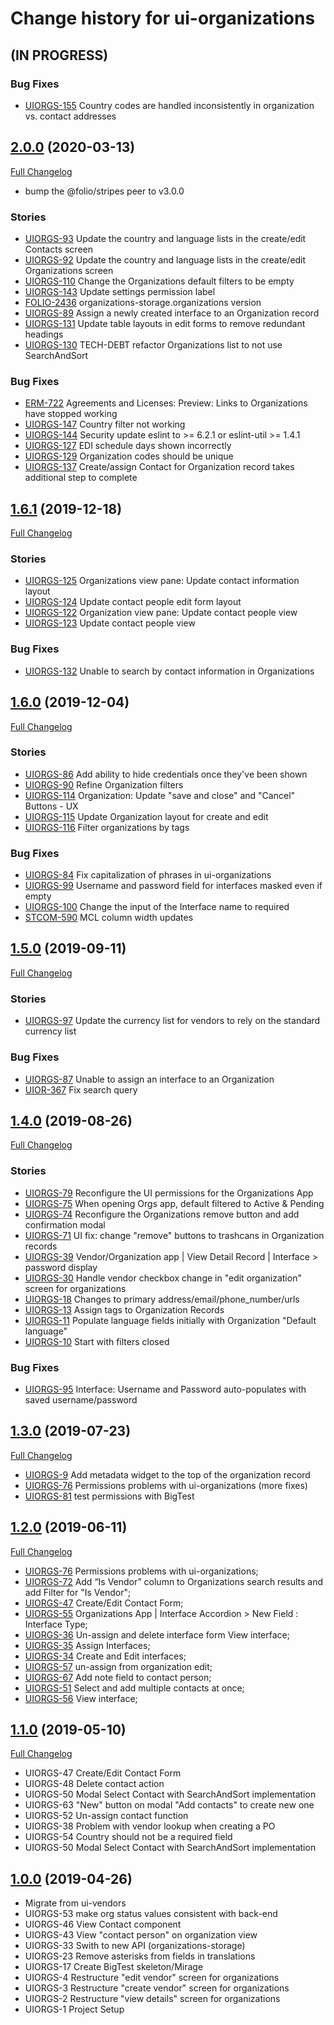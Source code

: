 # Change history for ui-organizations

## (IN PROGRESS)

### Bug Fixes
* [UIORGS-155](https://issues.folio.org/browse/UIORGS-155) Country codes are handled inconsistently in organization vs. contact addresses

## [2.0.0](https://github.com/folio-org/ui-organizations/tree/v2.0.0) (2020-03-13)
[Full Changelog](https://github.com/folio-org/ui-organizations/compare/v1.6.1...v2.0.0)

* bump the @folio/stripes peer to v3.0.0

### Stories
* [UIORGS-93](https://issues.folio.org/browse/UIORGS-93) Update the country and language lists in the create/edit Contacts screen
* [UIORGS-92](https://issues.folio.org/browse/UIORGS-92) Update the country and language lists in the create/edit Organizations screen
* [UIORGS-110](https://issues.folio.org/browse/UIORGS-143) Change the Organizations default filters to be empty
* [UIORGS-143](https://issues.folio.org/browse/UIORGS-143) Update settings permission label
* [FOLIO-2436](https://issues.folio.org/browse/FOLIO-2436) organizations-storage.organizations version
* [UIORGS-89](https://issues.folio.org/browse/UIORGS-89) Assign a newly created interface to an Organization record
* [UIORGS-131](https://issues.folio.org/browse/UIORGS-131) Update table layouts in edit forms to remove redundant headings
* [UIORGS-130](https://issues.folio.org/browse/UIORGS-130) TECH-DEBT refactor Organizations list to not use SearchAndSort

### Bug Fixes
* [ERM-722](https://issues.folio.org/browse/ERM-722) Agreements and Licenses: Preview: Links to Organizations have stopped working
* [UIORGS-147](https://issues.folio.org/browse/UIORGS-147) Country filter not working
* [UIORGS-144](https://issues.folio.org/browse/UIORGS-144) Security update eslint to >= 6.2.1 or eslint-util >= 1.4.1
* [UIORGS-127](https://issues.folio.org/browse/UIORGS-127) EDI schedule days shown incorrectly
* [UIORGS-129](https://issues.folio.org/browse/UIORGS-129) Organization codes should be unique
* [UIORGS-137](https://issues.folio.org/browse/UIORGS-137) Create/assign Contact for Organization record takes additional step to complete

## [1.6.1](https://github.com/folio-org/ui-organizations/tree/v1.6.1) (2019-12-18)
[Full Changelog](https://github.com/folio-org/ui-organizations/compare/v1.6.0...v1.6.1)

### Stories
* [UIORGS-125](https://issues.folio.org/browse/UIORGS-125) Organizations view pane: Update contact information layout
* [UIORGS-124](https://issues.folio.org/browse/UIORGS-124) Update contact people edit form layout
* [UIORGS-122](https://issues.folio.org/browse/UIORGS-122) Organization view pane: Update contact people view
* [UIORGS-123](https://issues.folio.org/browse/UIORGS-123) Update contact people view

### Bug Fixes
* [UIORGS-132](https://issues.folio.org/browse/UIORGS-132) Unable to search by contact information in Organizations

## [1.6.0](https://github.com/folio-org/ui-organizations/tree/v1.6.0) (2019-12-04)
[Full Changelog](https://github.com/folio-org/ui-organizations/compare/v1.5.0...v1.6.0)

### Stories
* [UIORGS-86](https://issues.folio.org/browse/UIORGS-86) Add ability to hide credentials once they've been shown
* [UIORGS-90](https://issues.folio.org/browse/UIORGS-90) Refine Organization filters
* [UIORGS-114](https://issues.folio.org/browse/UIORGS-114) Organization: Update "save and close" and "Cancel" Buttons - UX
* [UIORGS-115](https://issues.folio.org/browse/UIORGS-115) Update Organization layout for create and edit
* [UIORGS-116](https://issues.folio.org/browse/UIORGS-116) Filter organizations by tags

### Bug Fixes
* [UIORGS-84](https://issues.folio.org/browse/UIORGS-84) Fix capitalization of phrases in ui-organizations
* [UIORGS-99](https://issues.folio.org/browse/UIORGS-99) Username and password field for interfaces masked even if empty
* [UIORGS-100](https://issues.folio.org/browse/UIORGS-100) Change the input of the Interface name to required
* [STCOM-590](https://issues.folio.org/browse/STCOM-590) MCL column width updates

## [1.5.0](https://github.com/folio-org/ui-organizations/tree/v1.5.0) (2019-09-11)
[Full Changelog](https://github.com/folio-org/ui-organizations/compare/v1.4.0...v1.5.0)

### Stories
* [UIORGS-97](https://issues.folio.org/browse/UIORGS-97) Update the currency list for vendors to rely on the standard currency list

### Bug Fixes
* [UIORGS-87](https://issues.folio.org/browse/UIORGS-87) Unable to assign an interface to an Organization
* [UIOR-367](https://issues.folio.org/browse/UIOR-367) Fix search query

## [1.4.0](https://github.com/folio-org/ui-organizations/tree/v1.4.0) (2019-08-26)
[Full Changelog](https://github.com/folio-org/ui-organizations/compare/v1.3.0...v1.4.0)

### Stories
* [UIORGS-79](https://issues.folio.org/browse/UIORGS-79) Reconfigure the UI permissions for the Organizations App
* [UIORGS-75](https://issues.folio.org/browse/UIORGS-75) When opening Orgs app, default filtered to Active & Pending
* [UIORGS-74](https://issues.folio.org/browse/UIORGS-74) Reconfigure the Organizations remove button and add confirmation modal
* [UIORGS-71](https://issues.folio.org/browse/UIORGS-71) UI fix: change "remove" buttons to trashcans in Organization records
* [UIORGS-39](https://issues.folio.org/browse/UIORGS-39) Vendor/Organization app | View Detail Record | Interface > password display
* [UIORGS-30](https://issues.folio.org/browse/UIORGS-30) Handle vendor checkbox change in "edit organization" screen for organizations
* [UIORGS-18](https://issues.folio.org/browse/UIORGS-18) Changes to primary address/email/phone_number/urls
* [UIORGS-13](https://issues.folio.org/browse/UIORGS-13) Assign tags to Organization Records
* [UIORGS-11](https://issues.folio.org/browse/UIORGS-11) Populate language fields initially with Organization "Default language"
* [UIORGS-10](https://issues.folio.org/browse/UIORGS-10) Start with filters closed

### Bug Fixes
* [UIORGS-95](https://issues.folio.org/browse/UIORGS-95) Interface: Username and Password auto-populates with saved username/password

## [1.3.0](https://github.com/folio-org/ui-organizations/tree/v1.3.0) (2019-07-23)
[Full Changelog](https://github.com/folio-org/ui-organizations/compare/v1.2.0...v1.3.0)

* [UIORGS-9](https://issues.folio.org/browse/UIORGS-9) Add metadata widget to the top of the organization record
* [UIORGS-76](https://issues.folio.org/browse/UIORGS-76) Permissions problems with ui-organizations (more fixes)
* [UIORGS-81](https://issues.folio.org/browse/UIORGS-81) test permissions with BigTest

## [1.2.0](https://github.com/folio-org/ui-organizations/tree/v1.2.0) (2019-06-11)
[Full Changelog](https://github.com/folio-org/ui-organizations/compare/v1.1.0...v1.2.0)
* [UIORGS-76](https://issues.folio.org/browse/UIORGS-76) Permissions problems with ui-organizations;
* [UIORGS-72](https://issues.folio.org/browse/UIORGS-72) Add “Is Vendor” column to Organizations search results and add Filter for "Is Vendor";
* [UIORGS-47](https://issues.folio.org/browse/UIORGS-47) Create/Edit Contact Form;
* [UIORGS-55](https://issues.folio.org/browse/UIORGS-55) Organizations App | Interface Accordion > New Field : Interface Type;
* [UIORGS-36](https://issues.folio.org/browse/UIORGS-36) Un-assign and delete interface form View interface;
* [UIORGS-35](https://issues.folio.org/browse/UIORGS-35) Assign Interfaces;
* [UIORGS-34](https://issues.folio.org/browse/UIORGS-34) Create and Edit interfaces;
* [UIORGS-57](https://issues.folio.org/browse/UIORGS-57) un-assign from organization edit;
* [UIORGS-67](https://issues.folio.org/browse/UIORGS-67) Add note field to contact person;
* [UIORGS-51](https://issues.folio.org/browse/UIORGS-51) Select and add multiple contacts at once;
* [UIORGS-56](https://issues.folio.org/browse/UIORGS-56) View interface;

## [1.1.0](https://github.com/folio-org/ui-organizations/tree/v1.1.0) (2019-05-10)
[Full Changelog](https://github.com/folio-org/ui-organizations/compare/v1.0.0...v1.1.0)

* UIORGS-47 Create/Edit Contact Form
* UIORGS-48 Delete contact action
* UIORGS-50 Modal Select Contact with SearchAndSort implementation
* UIORGS-63 "New" button on modal "Add contacts" to create new one
* UIORGS-52 Un-assign contact function
* UIORGS-38 Problem with vendor lookup when creating a PO
* UIORGS-54 Country should not be a required field
* UIORGS-50 Modal Select Contact with SearchAndSort implementation

## [1.0.0](https://github.com/folio-org/ui-organizations/tree/v1.0.0) (2019-04-26)
* Migrate from ui-vendors
* UIORGS-53 make org status values consistent with back-end
* UIORGS-46 View Contact component
* UIORGS-43 View "contact person" on organization view
* UIORGS-33 Swith to new API (organizations-storage)
* UIORGS-23 Remove asterisks from fields in translations
* UIORGS-17 Create BigTest skeleton/Mirage
* UIORGS-4 Restructure "edit vendor" screen for organizations
* UIORGS-3 Restructure "create vendor" screen for organizations
* UIORGS-2 Restructure "view details" screen for organizations
* UIORGS-1 Project Setup

